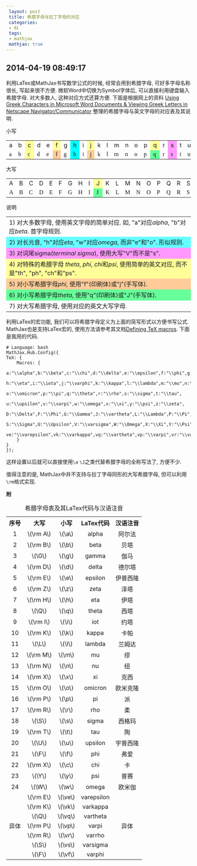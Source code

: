 ```yaml
---
 layout: post
 title: 希腊字母与拉丁字母的对应
 categories: 
 - 科
 tags:
 - mathjax
 mathjax: true
---
```


## 2014-04-19 08:49:17

利用LaTex或MathJax书写数学公式的时候, 经常会用到希腊字母, 可好多字母名称很长, 写起来很不方便.
微软Word中切换为Symbol字体后, 可以直接利用键盘输入希腊字母. 对大多数人, 这种对应方式还算方便.
下面是根据网上的资料
[Using Greek Characters in Microsoft Word Documents 
& Viewing Greek Letters in Netscape Navigator/Communicator](http://catholic-resources.org/Bible/GreekSymbols.htm)
整理的希腊字母与英文字母的对应表及其说明.

小写
<table>
<tr>
 <td>a</td>
 <td>b</td>
 <td bgcolor="#FFFF99">c</td>
 <td>d</td>
 <td>e</td>
 <td bgcolor="#FFFF99">f</td>
 <td>g</td>
 <td bgcolor="#00FFFF">h</td>
 <td>i</td>
 <td bgcolor="#FFFF99">j</td>
 <td>k</td>
 <td>l</td>
 <td>m</td>
 <td>n</td>
 <td>o</td>
 <td>p</td>
 <td bgcolor="#FFFF99">q</td>
 <td>r</td>
 <td bgcolor="#FF99FF">s</td>
 <td>t</td>
 <td>u</td>
 <td>v</td>
 <td bgcolor="#00FFFF">w</td>
 <td bgcolor="#FFFF99">x</td>
 <td bgcolor="#FFFF99">y</td>
 <td>z</td>
</tr>
<tr>
 <td><font face="Symbol">a</font></td>
 <td><font face="Symbol">b</font></td>
 <td bgcolor="#FFFF99"><font face="Symbol">c</font></td>
 <td><font face="Symbol">d</font></td>
 <td><font face="Symbol">e</font></td>
 <td bgcolor="#FFCC99"><font face="Symbol">f</font></td>
 <td><font face="Symbol">g</font></td>
 <td bgcolor="#00FFFF"><font face="Symbol">h</font></td>
 <td><font face="Symbol">i</font></td>
 <td bgcolor="#FFCC99"><font face="Symbol">j</font></td>
 <td><font face="Symbol">k</font></td>
 <td><font face="Symbol">l</font></td>
 <td><font face="Symbol">m</font></td>
 <td><font face="Symbol">n</font></td>
 <td><font face="Symbol">o</font></td>
 <td><font face="Symbol">p</font></td>
 <td bgcolor="#66FF99"><font face="Symbol">q</font></td>
 <td><font face="Symbol">r</font></td>
 <td bgcolor="#FF99FF"><font face="Symbol">s</font></td>
 <td><font face="Symbol">t</font></td>
 <td><font face="Symbol">u</font></td>
 <td><font face="Symbol">v</font></td>
 <td bgcolor="#00FFFF"><font face="Symbol">w</font></td>
 <td bgcolor="#FFFF99"><font face="Symbol">x</font></td>
 <td bgcolor="#FFFF99"><font face="Symbol">y</font></td>
 <td><font face="Symbol">z</font></td>
</tr>
</table>

大写
<table>
<tr>
 <td>A</td>
 <td>B</td>
 <td>C</td>
 <td>D</td>
 <td>E</td>
 <td>F</td>
 <td>G</td>
 <td>H</td>
 <td>I</td>
 <td bgcolor="#FFFF99">J</td>
 <td>K</td>
 <td>L</td>
 <td>M</td>
 <td>N</td>
 <td>O</td>
 <td>P</td>
 <td>Q</td>
 <td>R</td>
 <td>S</td>
 <td>T</td>
 <td>U</td>
 <td bgcolor="#FF99FF">V</td>
 <td>W</td>
 <td>X</td>
 <td>Y</td>
 <td>Z</td>
</tr>
<tr>
 <td><font face="Symbol">A</font></td>
 <td><font face="Symbol">B</font></td>
 <td><font face="Symbol">C</font></td>
 <td><font face="Symbol">D</font></td>
 <td><font face="Symbol">E</font></td>
 <td><font face="Symbol">F</font></td>
 <td><font face="Symbol">G</font></td>
 <td><font face="Symbol">H</font></td>
 <td><font face="Symbol">I</font></td>
 <td bgcolor="#66FF99"><font face="Symbol">J</font></td>
 <td><font face="Symbol">K</font></td>
 <td><font face="Symbol">L</font></td>
 <td><font face="Symbol">M</font></td>
 <td><font face="Symbol">N</font></td>
 <td><font face="Symbol">O</font></td>
 <td><font face="Symbol">P</font></td>
 <td><font face="Symbol">Q</font></td>
 <td><font face="Symbol">R</font></td>
 <td><font face="Symbol">S</font></td>
 <td><font face="Symbol">T</font></td>
 <td><font face="Symbol">U</font></td>
 <td bgcolor="#FF99FF"><font face="Symbol">V</font></td>
 <td><font face="Symbol">W</font></td>
 <td><font face="Symbol">X</font></td>
 <td><font face="Symbol">Y</font></td>
 <td><font face="Symbol">Z</font></td>
</tr>
</table>

说明
<table>
<tr><td>
1) 对大多数字母, 使用英文字母的简单对应. 如, "a"对应<i>alpha</i>, "b"对应<i>beta</i>. 首字母规则.
</td></tr>
<tr bgcolor="#66FFFF"><td>
2) 对长元音, "h"对应<i>eta</i>, "w"对应<i>omega</i>, 而非"e"和"o". 形似规则.
</td></tr>
<tr bgcolor="#FF99FF"><td>
3) 对词尾sigma(<i>terminal sigma</i>), 使用大写"V"而不是"s".
</td></tr>
<tr bgcolor="#FFFF99"><td>
4) 对特殊的希腊字母 <i>theta</i>, <i>phi</i>, <i>chi</i>和<i>psi</i>, 使用简单的英文对应, 而不是"th", "ph", "ch"和"ps".
</td></tr>
<tr bgcolor="#FFCC99"><td>
5) 对小写希腊字母<i>phi</i>, 使用"f"(印刷体)或"j"(手写体).
</td></tr>
<tr bgcolor="#66FF99"><td>
6) 对小写希腊字母<i>theta</i>, 使用"q"(印刷体)或"J"(手写体).
</td></tr>
<tr><td>
7) 对大写希腊字母, 使用对应的英文大写字母.
</td></tr>
</table>

利用LaTex的宏功能, 我们可以将希腊字母定义为上面的简写形式以方便书写公式.
MathJax也是支持LaTex宏的, 使用方法请参考其文档[Defining TeX macros](http://docs.mathjax.org/en/latest/tex.html). 下面是我用的代码.

<pre class="line-numbers" data-start="0"><code class="language-bash"># Language: bash
MathJax.Hub.Config({
TeX: {
	Macros: {
		a:"\\alpha",b:"\\beta",c:"\\chi",d:"\\delta",e:"\\epsilon",f:"\\phi",g:"\\gamma",
		h:"\\eta",i:"\\iota",j:"\\varphi",k:"\\kappa",l:"\\lambda",m:"\\mu",n:"\\nu",
		o:"\\omicron",p:"\\pi",q:"\\theta",r:"\\rho",s:"\\sigma",t:"\\tau",
		u:"\\upsilon",v:"\\varpi",w:"\\omega",x:"\\xi",y:"\\psi",z:"\\zeta",
		D:"\\Delta",F:"\\Phi",G:"\\Gamma",J:"\\vartheta",L:"\\Lambda",P:"\\Pi",Q:"\\Theta",
		S:"\\Sigma",U:"\\Upsilon",V:"\\varsigma",W:"\\Omega",X:"\\Xi",Y:"\\Psi",
		ve:"\\varepsilon",vk:"\\varkappa",vq:"\\vartheta",vp:"\\varpi",vr:"\\varrho",vs:"\\varsigma",vf:"\\varphi"
	}
}
});
</code></pre>

这样设置以后就可以直接使用`\a` `\J`之类代替希腊字母的全称写法了, 方便不少.

值得注意的是, MathJax中并不支持与拉丁字母同形的大写希腊字母, 但可以利用`\rm`格式实现.

**附**

<table><caption>希腊字母表及其LaTex代码与汉语注音</caption>
<tr>
<th style="text-align:center;">序号</th>
<th style="text-align:center;">大写</th>
<th style="text-align:center;">小写</th>
<th style="text-align:center;">LaTex代码</th>
<th style="text-align:center;">汉语注音</th>
</tr>
<tr>
<td style="text-align:center;">1</td>
<td style="text-align:center;">\(\rm A\)</td>
<td style="text-align:center;">\(\a\)</td>
<td style="text-align:center;">alpha</td>
<td colspan="2" style="text-align:center;">阿尔法</td>
</tr>
<tr>
<td style="text-align:center;">2</td>
<td style="text-align:center;">\(\rm B\)</td>
<td style="text-align:center;">\(\b\)</td>
<td style="text-align:center;">beta</td>
<td colspan="2" style="text-align:center;">贝塔</td>
</tr>
<tr>
<td style="text-align:center;">3</td>
<td style="text-align:center;">\(\G\)   </td>
<td style="text-align:center;">\(\g\)</td>
<td style="text-align:center;">gamma</td>
<td colspan="2" style="text-align:center;">伽马</td>
</tr>
<tr>
<td style="text-align:center;">4</td>
<td style="text-align:center;">\(\rm D\)</td>
<td style="text-align:center;">\(\d\)</td>
<td style="text-align:center;">delta</td>
<td colspan="2" style="text-align:center;">德尔塔</td>
</tr>
<tr>
<td style="text-align:center;">5</td>
<td style="text-align:center;">\(\rm E\)</td>
<td style="text-align:center;">\(\e\)</td>
<td style="text-align:center;">epsilon</td>
<td colspan="2" style="text-align:center;">伊普西隆 </td>
</tr>
<tr>
<td style="text-align:center;">6</td>
<td style="text-align:center;">\(\rm Z\)</td>
<td style="text-align:center;">\(\z\)</td>
<td style="text-align:center;">zeta</td>
<td colspan="2" style="text-align:center;">泽塔</td>
</tr>
<tr>
<td style="text-align:center;">7</td>
<td style="text-align:center;">\(\rm H\)</td>
<td style="text-align:center;">\(\h\)</td>
<td style="text-align:center;">eta</td>
<td colspan="2" style="text-align:center;">伊塔</td>
</tr>
<tr>
<td style="text-align:center;">8</td>
<td style="text-align:center;">\(\Q\)   </td>
<td style="text-align:center;">\(\q\)</td>
<td style="text-align:center;">theta</td>
<td colspan="2" style="text-align:center;">西塔</td>
</tr>
<tr>
<td style="text-align:center;">9</td>
<td style="text-align:center;">\(\rm I\)</td>
<td style="text-align:center;">\(\i\)</td>
<td style="text-align:center;">iot</td>
<td colspan="2" style="text-align:center;">约塔</td>
</tr>
<tr>
<td style="text-align:center;">10</td>
<td style="text-align:center;">\(\rm K\)</td>
<td style="text-align:center;">\(\k\)</td>
<td style="text-align:center;">kappa</td>
<td colspan="2" style="text-align:center;">卡帕</td>
</tr>
<tr>
<td style="text-align:center;">11</td>
<td style="text-align:center;">\(\L\)   </td>
<td style="text-align:center;">\(\l\)</td>
<td style="text-align:center;">lambda</td>
<td colspan="2" style="text-align:center;">兰姆达</td>
</tr>
<tr>
<td style="text-align:center;">12</td>
<td style="text-align:center;">\(\rm M\)</td>
<td style="text-align:center;">\(\m\)</td>
<td style="text-align:center;">mu</td>
<td colspan="2" style="text-align:center;">缪</td>
</tr>
<tr>
<td style="text-align:center;">13</td>
<td style="text-align:center;">\(\rm N\)</td>
<td style="text-align:center;">\(\n\)</td>
<td style="text-align:center;">nu</td>
<td colspan="2" style="text-align:center;">纽</td>
</tr>
<tr>
<td style="text-align:center;">14</td>
<td style="text-align:center;">\(\rm X\)</td>
<td style="text-align:center;">\(\x\)</td>
<td style="text-align:center;">xi</td>
<td colspan="2" style="text-align:center;">克西</td>
</tr>
<tr>
<td style="text-align:center;">15</td>
<td style="text-align:center;">\(\rm O\)</td>
<td style="text-align:center;">\(\o\)</td>
<td style="text-align:center;">omicron</td>
<td colspan="2" style="text-align:center;">欧米克隆</td>
</tr>
<tr>
<td style="text-align:center;">16</td>
<td style="text-align:center;">\(\rm P\)</td>
<td style="text-align:center;">\(\p\)</td>
<td style="text-align:center;">pi</td>
<td colspan="2" style="text-align:center;">派</td>
</tr>
<tr>
<td style="text-align:center;">17</td>
<td style="text-align:center;">\(\rm R\)</td>
<td style="text-align:center;">\(\r\)</td>
<td style="text-align:center;">rho</td>
<td colspan="2" style="text-align:center;">柔</td>
</tr>
<tr>
<td style="text-align:center;">18</td>
<td style="text-align:center;">\(\S\)   </td>
<td style="text-align:center;">\(\s\)</td>
<td style="text-align:center;">sigma</td>
<td colspan="2" style="text-align:center;">西格玛 </td>
</tr>
<tr>
<td style="text-align:center;">19</td>
<td style="text-align:center;">\(\rm T\)</td>
<td style="text-align:center;">\(\t\)</td>
<td style="text-align:center;">tau</td>
<td colspan="2" style="text-align:center;">陶 </td>
</tr>
<tr>
<td style="text-align:center;">20</td>
<td style="text-align:center;">\(\U\)   </td>
<td style="text-align:center;">\(\u\)</td>
<td style="text-align:center;">upsilon</td>
<td colspan="2" style="text-align:center;">宇普西隆 </td>
</tr>
<tr>
<td style="text-align:center;">21</td>
<td style="text-align:center;">\(\F\)   </td>
<td style="text-align:center;">\(\f\)</td>
<td style="text-align:center;">phi</td>
<td colspan="2" style="text-align:center;">弗爱</td>
</tr>
<tr>
<td style="text-align:center;">22</td>
<td style="text-align:center;">\(\rm X\)</td>
<td style="text-align:center;">\(\c\)</td>
<td style="text-align:center;">chi</td>
<td colspan="2" style="text-align:center;">卡</td>
</tr>
<tr>
<td style="text-align:center;">23</td>
<td style="text-align:center;">\(\Y\)   </td>
<td style="text-align:center;">\(\y\)</td>
<td style="text-align:center;">psi</td>
<td colspan="2" style="text-align:center;">普赛</td>
</tr>
<tr>
<td style="text-align:center;">24</td>
<td style="text-align:center;">\(\W\)   </td>
<td style="text-align:center;">\(\w\)</td>
<td style="text-align:center;">omega</td>
<td colspan="2" style="text-align:center;">欧米伽</td>
</tr>
<tr>
<td rowspan="7" style="text-align:center;">异体</td>
<td style="text-align:center;">\(\rm E\)</td>
<td style="text-align:center;">\(\ve\)</td>
<td style="text-align:center;">varepsilon</td>
<td rowspan="7" colspan="2" style="text-align:center;">异体</td>
</tr>
<tr>
<td style="text-align:center;">\(\rm K\)</td>
<td style="text-align:center;">\(\vk\)</td>
<td style="text-align:center;">varkappa</td>
</tr>
<tr>
<td style="text-align:center;">\(\Q\)   </td>
<td style="text-align:center;">\(\vq\)</td>
<td style="text-align:center;">vartheta</td>
</tr>
<tr>
<td style="text-align:center;">\(\rm P\)</td>
<td style="text-align:center;">\(\vp\)</td>
<td style="text-align:center;">varpi</td>
</tr>
<tr>
<td style="text-align:center;">\(\rm R\)</td>
<td style="text-align:center;">\(\vr\)</td>
<td style="text-align:center;">varrho</td>
</tr>
<tr>
<td style="text-align:center;">\(\S\)   </td>
<td style="text-align:center;">\(\vs\)</td>
<td style="text-align:center;">varsigma</td>
</tr>
<tr>
<td style="text-align:center;">\(\F\)   </td>
<td style="text-align:center;">\(\vf\)</td>
<td style="text-align:center;">varphi</td>
</tr>
</table>
